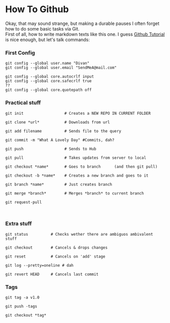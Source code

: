 

# How To Github
Okay, that may sound strange, but making a durable pauses I often forget how to do some basic tasks via Git.  
First of all, how to write markdown texts like this one. I guess [Github Tutorial](https://guides.github.com/features/mastering-markdown/) is nice enough, but let's talk commands:


### First Config

```console
git config --global user.name "Divan"
git config --global user.email "SendMeA@mail.com"

git config --global core.autocrlf input
git config --global core.safecrlf true 
??
git config --global core.quotepath off
```

### Practical stuff

```{r, engine='bash', count_lines}
git init                  # Creates a NEW REPO IN CURRENT FOLDER

git clone *url*           # Downloads from url

git add filename          # Sends file to the query

git commit -m "What A Lovely Day" #Commits, dah?

git push                  # Sends to Hub

git pull                  # Takes updates from server to local

git checkout *name*       # Goes to branch      (and then git pull)

git checkout -b *name*    # Creates a new branch and goes to it

git branch *name*         # Just creates branch

git merge *branch*        # Merges *branch* to current branch

git request-pull



```

### Extra stuff
```shell
git status          # Checks wether there are ambiguos ambivalent stuff

git checkout        # Cancels & drops changes

git reset           # Cancels on 'add' stage

git log --pretty=oneline # dah

git revert HEAD     # Cancels last commit
```

### Tags
```shell
git tag -a v1.0

git push -tags

git checkout *tag*

```
